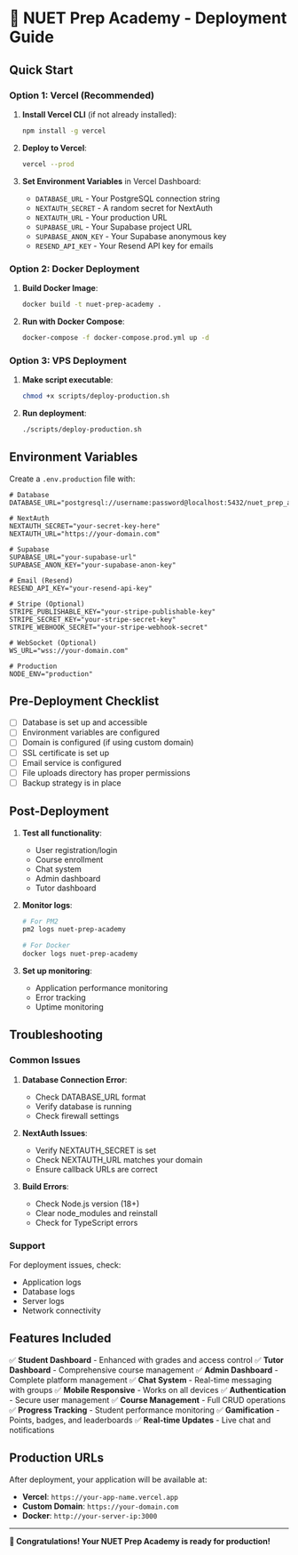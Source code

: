 # 🚀 NUET Prep Academy - Deployment Guide

## Quick Start

### Option 1: Vercel (Recommended)

1. **Install Vercel CLI** (if not already installed):
   ```bash
   npm install -g vercel
   ```

2. **Deploy to Vercel**:
   ```bash
   vercel --prod
   ```

3. **Set Environment Variables** in Vercel Dashboard:
   - `DATABASE_URL` - Your PostgreSQL connection string
   - `NEXTAUTH_SECRET` - A random secret for NextAuth
   - `NEXTAUTH_URL` - Your production URL
   - `SUPABASE_URL` - Your Supabase project URL
   - `SUPABASE_ANON_KEY` - Your Supabase anonymous key
   - `RESEND_API_KEY` - Your Resend API key for emails

### Option 2: Docker Deployment

1. **Build Docker Image**:
   ```bash
   docker build -t nuet-prep-academy .
   ```

2. **Run with Docker Compose**:
   ```bash
   docker-compose -f docker-compose.prod.yml up -d
   ```

### Option 3: VPS Deployment

1. **Make script executable**:
   ```bash
   chmod +x scripts/deploy-production.sh
   ```

2. **Run deployment**:
   ```bash
   ./scripts/deploy-production.sh
   ```

## Environment Variables

Create a `.env.production` file with:

```env
# Database
DATABASE_URL="postgresql://username:password@localhost:5432/nuet_prep_academy"

# NextAuth
NEXTAUTH_SECRET="your-secret-key-here"
NEXTAUTH_URL="https://your-domain.com"

# Supabase
SUPABASE_URL="your-supabase-url"
SUPABASE_ANON_KEY="your-supabase-anon-key"

# Email (Resend)
RESEND_API_KEY="your-resend-api-key"

# Stripe (Optional)
STRIPE_PUBLISHABLE_KEY="your-stripe-publishable-key"
STRIPE_SECRET_KEY="your-stripe-secret-key"
STRIPE_WEBHOOK_SECRET="your-stripe-webhook-secret"

# WebSocket (Optional)
WS_URL="wss://your-domain.com"

# Production
NODE_ENV="production"
```

## Pre-Deployment Checklist

- [ ] Database is set up and accessible
- [ ] Environment variables are configured
- [ ] Domain is configured (if using custom domain)
- [ ] SSL certificate is set up
- [ ] Email service is configured
- [ ] File uploads directory has proper permissions
- [ ] Backup strategy is in place

## Post-Deployment

1. **Test all functionality**:
   - User registration/login
   - Course enrollment
   - Chat system
   - Admin dashboard
   - Tutor dashboard

2. **Monitor logs**:
   ```bash
   # For PM2
   pm2 logs nuet-prep-academy
   
   # For Docker
   docker logs nuet-prep-academy
   ```

3. **Set up monitoring**:
   - Application performance monitoring
   - Error tracking
   - Uptime monitoring

## Troubleshooting

### Common Issues

1. **Database Connection Error**:
   - Check DATABASE_URL format
   - Verify database is running
   - Check firewall settings

2. **NextAuth Issues**:
   - Verify NEXTAUTH_SECRET is set
   - Check NEXTAUTH_URL matches your domain
   - Ensure callback URLs are correct

3. **Build Errors**:
   - Check Node.js version (18+)
   - Clear node_modules and reinstall
   - Check for TypeScript errors

### Support

For deployment issues, check:
- Application logs
- Database logs
- Server logs
- Network connectivity

## Features Included

✅ **Student Dashboard** - Enhanced with grades and access control
✅ **Tutor Dashboard** - Comprehensive course management
✅ **Admin Dashboard** - Complete platform management
✅ **Chat System** - Real-time messaging with groups
✅ **Mobile Responsive** - Works on all devices
✅ **Authentication** - Secure user management
✅ **Course Management** - Full CRUD operations
✅ **Progress Tracking** - Student performance monitoring
✅ **Gamification** - Points, badges, and leaderboards
✅ **Real-time Updates** - Live chat and notifications

## Production URLs

After deployment, your application will be available at:
- **Vercel**: `https://your-app-name.vercel.app`
- **Custom Domain**: `https://your-domain.com`
- **Docker**: `http://your-server-ip:3000`

---

**🎉 Congratulations! Your NUET Prep Academy is ready for production!**
